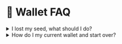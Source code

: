 # 🚧 Wallet FAQ



<details>

<summary>I lost my seed, what should I do?</summary>

Losing your seed means permanently losing access to your coins.

Your Sia seed grants full access to your wallet and balance of Siacoins.&#x20;

The decentralized nature of Sia ensures that the Sia dev team is unable to access your seed under any circumstances, emphasis the responsibility for users to safeguarding their own seed.

Learn more about the [importance of your seed](../get-started-with-sia/the-importance-of-your-seed.md)**.**

</details>

<details>

<summary>How do I my current wallet and start over?</summary>



</details>

